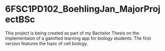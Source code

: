 # 6FSC1PD102_BoehlingJan_MajorProjectBSc
This project is being created as part of my Bachelor Thesis on the implementaion of a gamified learning app for biology students. The first version features the topic of cell biology.
